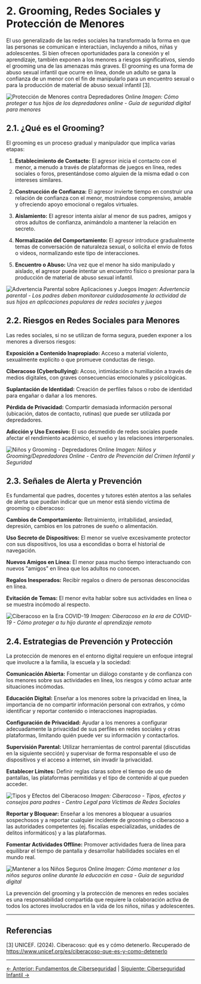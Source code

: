 # 2. Grooming, Redes Sociales y Protección de Menores

El uso generalizado de las redes sociales ha transformado la forma en que las personas se comunican e interactúan, incluyendo a niños, niñas y adolescentes. Si bien ofrecen oportunidades para la conexión y el aprendizaje, también exponen a los menores a riesgos significativos, siendo el grooming una de las amenazas más graves. El grooming es una forma de abuso sexual infantil que ocurre en línea, donde un adulto se gana la confianza de un menor con el fin de manipularlo para un encuentro sexual o para la producción de material de abuso sexual infantil [3].

![Protección de Menores contra Depredadores Online](../imagenes/oTav6FCT5Mp1.jpg)
*Imagen: Cómo proteger a tus hijos de los depredadores online - Guía de seguridad digital para menores*

## 2.1. ¿Qué es el Grooming?

El grooming es un proceso gradual y manipulador que implica varias etapas:

1. **Establecimiento de Contacto:** El agresor inicia el contacto con el menor, a menudo a través de plataformas de juegos en línea, redes sociales o foros, presentándose como alguien de la misma edad o con intereses similares.

2. **Construcción de Confianza:** El agresor invierte tiempo en construir una relación de confianza con el menor, mostrándose comprensivo, amable y ofreciendo apoyo emocional o regalos virtuales.

3. **Aislamiento:** El agresor intenta aislar al menor de sus padres, amigos y otros adultos de confianza, animándolo a mantener la relación en secreto.

4. **Normalización del Comportamiento:** El agresor introduce gradualmente temas de conversación de naturaleza sexual, o solicita el envío de fotos o videos, normalizando este tipo de interacciones.

5. **Encuentro o Abuso:** Una vez que el menor ha sido manipulado y aislado, el agresor puede intentar un encuentro físico o presionar para la producción de material de abuso sexual infantil.

![Advertencia Parental sobre Aplicaciones y Juegos](../imagenes/SQtFUO9ETSo8.jpg)
*Imagen: Advertencia parental - Los padres deben monitorear cuidadosamente la actividad de sus hijos en aplicaciones populares de redes sociales y juegos*

## 2.2. Riesgos en Redes Sociales para Menores

Las redes sociales, si no se utilizan de forma segura, pueden exponer a los menores a diversos riesgos:

**Exposición a Contenido Inapropiado:** Acceso a material violento, sexualmente explícito o que promueve conductas de riesgo.

**Ciberacoso (Cyberbullying):** Acoso, intimidación o humillación a través de medios digitales, con graves consecuencias emocionales y psicológicas.

**Suplantación de Identidad:** Creación de perfiles falsos o robo de identidad para engañar o dañar a los menores.

**Pérdida de Privacidad:** Compartir demasiada información personal (ubicación, datos de contacto, rutinas) que puede ser utilizada por depredadores.

**Adicción y Uso Excesivo:** El uso desmedido de redes sociales puede afectar el rendimiento académico, el sueño y las relaciones interpersonales.

![Niños y Grooming - Depredadores Online](../imagenes/IxNC6H9koYnR.jpg)
*Imagen: Niños y Grooming/Depredadores Online - Centro de Prevención del Crimen Infantil y Seguridad*

## 2.3. Señales de Alerta y Prevención

Es fundamental que padres, docentes y tutores estén atentos a las señales de alerta que puedan indicar que un menor está siendo víctima de grooming o ciberacoso:

**Cambios de Comportamiento:** Retraimiento, irritabilidad, ansiedad, depresión, cambios en los patrones de sueño o alimentación.

**Uso Secreto de Dispositivos:** El menor se vuelve excesivamente protector con sus dispositivos, los usa a escondidas o borra el historial de navegación.

**Nuevos Amigos en Línea:** El menor pasa mucho tiempo interactuando con nuevos "amigos" en línea que los adultos no conocen.

**Regalos Inesperados:** Recibir regalos o dinero de personas desconocidas en línea.

**Evitación de Temas:** El menor evita hablar sobre sus actividades en línea o se muestra incómodo al respecto.

![Ciberacoso en la Era COVID-19](../imagenes/J1XivX2cviz6.jpg)
*Imagen: Ciberacoso en la era de COVID-19 - Cómo proteger a tu hijo durante el aprendizaje remoto*

## 2.4. Estrategias de Prevención y Protección

La protección de menores en el entorno digital requiere un enfoque integral que involucre a la familia, la escuela y la sociedad:

**Comunicación Abierta:** Fomentar un diálogo constante y de confianza con los menores sobre sus actividades en línea, los riesgos y cómo actuar ante situaciones incómodas.

**Educación Digital:** Enseñar a los menores sobre la privacidad en línea, la importancia de no compartir información personal con extraños, y cómo identificar y reportar contenido o interacciones inapropiadas.

**Configuración de Privacidad:** Ayudar a los menores a configurar adecuadamente la privacidad de sus perfiles en redes sociales y otras plataformas, limitando quién puede ver su información y contactarlos.

**Supervisión Parental:** Utilizar herramientas de control parental (discutidas en la siguiente sección) y supervisar de forma responsable el uso de dispositivos y el acceso a internet, sin invadir la privacidad.

**Establecer Límites:** Definir reglas claras sobre el tiempo de uso de pantallas, las plataformas permitidas y el tipo de contenido al que pueden acceder.

![Tipos y Efectos del Ciberacoso](../imagenes/Gl5OnqC1WtoC.png)
*Imagen: Ciberacoso - Tipos, efectos y consejos para padres - Centro Legal para Víctimas de Redes Sociales*

**Reportar y Bloquear:** Enseñar a los menores a bloquear a usuarios sospechosos y a reportar cualquier incidente de grooming o ciberacoso a las autoridades competentes (ej. fiscalías especializadas, unidades de delitos informáticos) y a las plataformas.

**Fomentar Actividades Offline:** Promover actividades fuera de línea para equilibrar el tiempo de pantalla y desarrollar habilidades sociales en el mundo real.

![Mantener a los Niños Seguros Online](../imagenes/iHT4jJMMT43s.webp)
*Imagen: Cómo mantener a los niños seguros online durante la educación en casa - Guía de seguridad digital*

La prevención del grooming y la protección de menores en redes sociales es una responsabilidad compartida que requiere la colaboración activa de todos los actores involucrados en la vida de los niños, niñas y adolescentes.

---

## Referencias

[3] UNICEF. (2024). Ciberacoso: qué es y cómo detenerlo. Recuperado de https://www.unicef.org/es/ciberacoso-que-es-y-como-detenerlo

---

[← Anterior: Fundamentos de Ciberseguridad](01-fundamentos-ciberseguridad.md) | [Siguiente: Ciberseguridad Infantil →](03-ciberseguridad-infantil.md)

